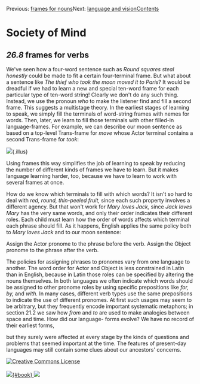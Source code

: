 <div class="chapnav">

<span class="prev">Previous: [frames for
nouns](./som-26.7.html)</span><span class="next">Next: [language and
vision](./som-26.9.html)</span><span
class="contents">[Contents](index.html)</span>
<div class="titlebar">

Society of Mind
===============

</div>

</div>

*26.8* frames for verbs
-----------------------

We've seen how a four-word sentence such as *Round squares steal
honestly* could be made to fit a certain four-terminal frame. But what
about a sentence like *The thief who took the moon moved it to Paris*?
It would be dreadful if we had to learn a new and special ten-word frame
for each particular type of ten-word string! Clearly we don't do any
such thing. Instead, we use the pronoun *who* to make the listener find
and fill a second frame. This suggests a multistage theory. In the
earliest stages of learning to speak, we simply fill the terminals of
word-string frames with nemes for words. Then, later, we learn to fill
those terminals with other filled-in language-frames. For example, we
can describe our moon sentence as based on a top-level Trans-frame for
*move* whose Actor terminal contains a second Trans-frame for *took*:

![](./illus/ch26/26-13.png){.illus}

Using frames this way simplifies the job of learning to speak by
reducing the number of different kinds of frames we have to learn. But
it makes language learning harder, too, because we have to learn to work
with several frames at once.

How do we know which terminals to fill with which words? It isn't so
hard to deal with *red, round, thin-peeled fruit,* since each such
property involves a different agency. But that won't work for *Mary
loves Jack,* since *Jack loves Mary* has the very same words, and only
their order indicates their different roles. Each child must learn how
the order of words affects which terminal each phrase should fill. As it
happens, English applies the same policy both to *Mary loves Jack* and
to our moon sentence:

Assign the Actor pronome to the phrase before the verb. Assign the
Object pronome to the phrase after the verb.

The policies for assigning phrases to pronomes vary from one language to
another. The word order for Actor and Object is less constrained in
Latin than in English, because in Latin those roles can be specified by
altering the nouns themselves. In both languages we often indicate which
words should be assigned to other pronome roles by using specific
prepositions like *for,* *by,* and *with.* In many cases, different verb
types use the same prepositions to indicate the use of different
pronomes. At first such usages may seem to be arbitrary, but they
frequently encode important systematic metaphors; in section 21.2 we saw
how *from* and *to* are used to make analogies between space and time.
How did our language- forms evolve? We have no record of their earliest
forms,

but they surely were affected at every stage by the kinds of questions
and problems that seemed important at the time. The features of
present-day languages may still contain some clues about our ancestors'
concerns.

<div class="footer">

[![Creative Commons
License](http://i.creativecommons.org/l/by-nc-sa/3.0/80x15.png)](http://creativecommons.org/licenses/by-nc-sa/3.0/deed.en_US)\
\
[![](./images/som_book.jpeg){#book}
![](./images/a_logo_17.gif)](http://www.amazon.com/gp/product/0671657135?ie=UTF8&camp=1789&creativeASIN=0671657135&linkCode=xm2&tag=marvinminsky)

</div>
